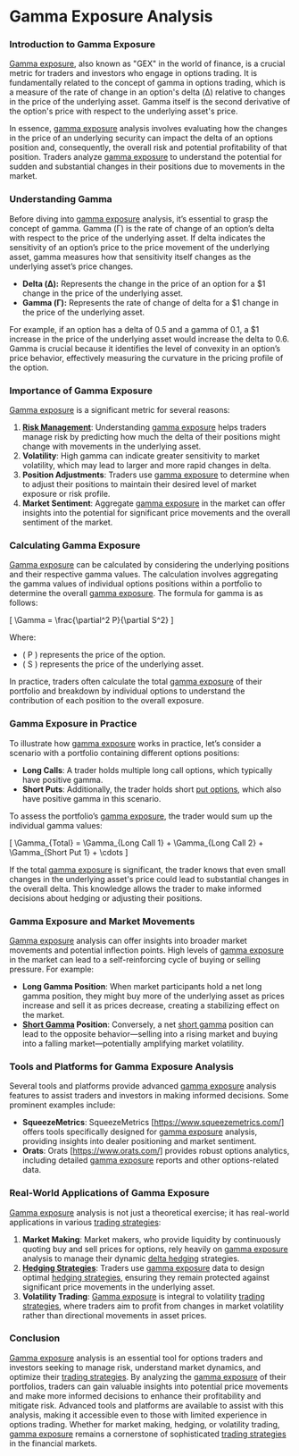 # Gamma Exposure Analysis

### Introduction to Gamma Exposure

[Gamma exposure](../g/gamma_exposure.md), also known as "GEX" in the world of finance, is a crucial metric for traders and investors who engage in options trading. It is fundamentally related to the concept of gamma in options trading, which is a measure of the rate of change in an option's delta (Δ) relative to changes in the price of the underlying asset. Gamma itself is the second derivative of the option's price with respect to the underlying asset's price.

In essence, [gamma exposure](../g/gamma_exposure.md) analysis involves evaluating how the changes in the price of an underlying security can impact the delta of an options position and, consequently, the overall risk and potential profitability of that position. Traders analyze [gamma exposure](../g/gamma_exposure.md) to understand the potential for sudden and substantial changes in their positions due to movements in the market.

### Understanding Gamma
Before diving into [gamma exposure](../g/gamma_exposure.md) analysis, it’s essential to grasp the concept of gamma. Gamma (Γ) is the rate of change of an option’s delta with respect to the price of the underlying asset. If delta indicates the sensitivity of an option’s price to the price movement of the underlying asset, gamma measures how that sensitivity itself changes as the underlying asset’s price changes.

- **Delta (Δ):** Represents the change in the price of an option for a $1 change in the price of the underlying asset.
- **Gamma (Γ):** Represents the rate of change of delta for a $1 change in the price of the underlying asset.

For example, if an option has a delta of 0.5 and a gamma of 0.1, a $1 increase in the price of the underlying asset would increase the delta to 0.6. Gamma is crucial because it identifies the level of convexity in an option’s price behavior, effectively measuring the curvature in the pricing profile of the option.

### Importance of Gamma Exposure
[Gamma exposure](../g/gamma_exposure.md) is a significant metric for several reasons:
1. **[Risk Management](../r/risk_management.md)**: Understanding [gamma exposure](../g/gamma_exposure.md) helps traders manage risk by predicting how much the delta of their positions might change with movements in the underlying asset.
2. **Volatility**: High gamma can indicate greater sensitivity to market volatility, which may lead to larger and more rapid changes in delta.
3. **Position Adjustments**: Traders use [gamma exposure](../g/gamma_exposure.md) to determine when to adjust their positions to maintain their desired level of market exposure or risk profile.
4. **Market Sentiment**: Aggregate [gamma exposure](../g/gamma_exposure.md) in the market can offer insights into the potential for significant price movements and the overall sentiment of the market.

### Calculating Gamma Exposure
[Gamma exposure](../g/gamma_exposure.md) can be calculated by considering the underlying positions and their respective gamma values. The calculation involves aggregating the gamma values of individual options positions within a portfolio to determine the overall [gamma exposure](../g/gamma_exposure.md). The formula for gamma is as follows:

\[ \Gamma = \frac{\partial^2 P}{\partial S^2} \]

Where:
- \( P \) represents the price of the option.
- \( S \) represents the price of the underlying asset.

In practice, traders often calculate the total [gamma exposure](../g/gamma_exposure.md) of their portfolio and breakdown by individual options to understand the contribution of each position to the overall exposure.

### Gamma Exposure in Practice
To illustrate how [gamma exposure](../g/gamma_exposure.md) works in practice, let’s consider a scenario with a portfolio containing different options positions:

- **Long Calls**: A trader holds multiple long call options, which typically have positive gamma. 
- **Short Puts**: Additionally, the trader holds short [put options](../p/put_options.md), which also have positive gamma in this scenario.

To assess the portfolio’s [gamma exposure](../g/gamma_exposure.md), the trader would sum up the individual gamma values:

\[ \Gamma_{Total} = \Gamma_{Long Call 1} + \Gamma_{Long Call 2} + \Gamma_{Short Put 1} + \cdots \]

If the total [gamma exposure](../g/gamma_exposure.md) is significant, the trader knows that even small changes in the underlying asset's price could lead to substantial changes in the overall delta. This knowledge allows the trader to make informed decisions about hedging or adjusting their positions.

### Gamma Exposure and Market Movements
[Gamma exposure](../g/gamma_exposure.md) analysis can offer insights into broader market movements and potential inflection points. High levels of [gamma exposure](../g/gamma_exposure.md) in the market can lead to a self-reinforcing cycle of buying or selling pressure. For example:

- **Long Gamma Position**: When market participants hold a net long gamma position, they might buy more of the underlying asset as prices increase and sell it as prices decrease, creating a stabilizing effect on the market.
- **[Short Gamma](../s/short_gamma.md) Position**: Conversely, a net [short gamma](../s/short_gamma.md) position can lead to the opposite behavior—selling into a rising market and buying into a falling market—potentially amplifying market volatility.

### Tools and Platforms for Gamma Exposure Analysis
Several tools and platforms provide advanced [gamma exposure](../g/gamma_exposure.md) analysis features to assist traders and investors in making informed decisions. Some prominent examples include:

- **SqueezeMetrics**: SqueezeMetrics [https://www.squeezemetrics.com/] offers tools specifically designed for [gamma exposure](../g/gamma_exposure.md) analysis, providing insights into dealer positioning and market sentiment.
- **Orats**: Orats [https://www.orats.com/] provides robust options analytics, including detailed [gamma exposure](../g/gamma_exposure.md) reports and other options-related data.

### Real-World Applications of Gamma Exposure
[Gamma exposure](../g/gamma_exposure.md) analysis is not just a theoretical exercise; it has real-world applications in various [trading strategies](../t/trading_strategies.md):

1. **Market Making**: Market makers, who provide liquidity by continuously quoting buy and sell prices for options, rely heavily on [gamma exposure](../g/gamma_exposure.md) analysis to manage their dynamic [delta hedging](../d/delta_hedging.md) strategies.
2. **[Hedging Strategies](../h/hedging_strategies.md)**: Traders use [gamma exposure](../g/gamma_exposure.md) data to design optimal [hedging strategies](../h/hedging_strategies.md), ensuring they remain protected against significant price movements in the underlying asset.
3. **Volatility Trading**: [Gamma exposure](../g/gamma_exposure.md) is integral to volatility [trading strategies](../t/trading_strategies.md), where traders aim to profit from changes in market volatility rather than directional movements in asset prices.

### Conclusion
[Gamma exposure](../g/gamma_exposure.md) analysis is an essential tool for options traders and investors seeking to manage risk, understand market dynamics, and optimize their [trading strategies](../t/trading_strategies.md). By analyzing the [gamma exposure](../g/gamma_exposure.md) of their portfolios, traders can gain valuable insights into potential price movements and make more informed decisions to enhance their profitability and mitigate risk. Advanced tools and platforms are available to assist with this analysis, making it accessible even to those with limited experience in options trading. Whether for market making, hedging, or volatility trading, [gamma exposure](../g/gamma_exposure.md) remains a cornerstone of sophisticated [trading strategies](../t/trading_strategies.md) in the financial markets.

